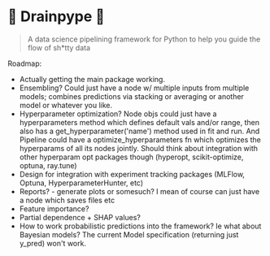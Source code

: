 # :hankey: Drainpype :hankey:

> A data science pipelining framework for Python to help you guide the flow of sh*tty data


Roadmap:

* Actually getting the main package working.
* Ensembling? Could just have a node w/ multiple inputs from multiple models; combines predictions via stacking or averaging or another model or whatever you like.
* Hyperparameter optimization?  Node objs could just have a hyperparameters method which defines default vals and/or range, then also has a get_hyperparameter('name') method used in fit and run.  And Pipeline could have a optimize_hyperparameters fn which optimizes the hyperparams of all its nodes jointly.  Should think about integration with other hyperparam opt packages though (hyperopt, scikit-optimize, optuna, ray.tune)
* Design for integration with experiment tracking packages (MLFlow, Optuna, HyperparameterHunter, etc)
* Reports? - generate plots or somesuch? I mean of course can just have a node which saves files etc
* Feature importance?
* Partial dependence + SHAP values?
* How to work probabilistic predictions into the framework?  Ie what about Bayesian models?  The current Model specification (returning just y_pred) won't work.

